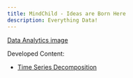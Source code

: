 ```yaml
---
title: MindChild - Ideas are Born Here
description: Everything Data!
---
```


[Data Analytics image](./https://www.dreamstime.com)

Developed Content:

- [Time Series Decomposition](/Timeseries/index.md)




